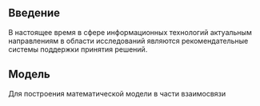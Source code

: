 ## Введение

В настоящее время в сфере информационных технологий актуальным направлениям в области исследований являются рекомендательные системы поддержки принятия решений.

## Модель

Для построения математической модели в части взаимосвязи 

